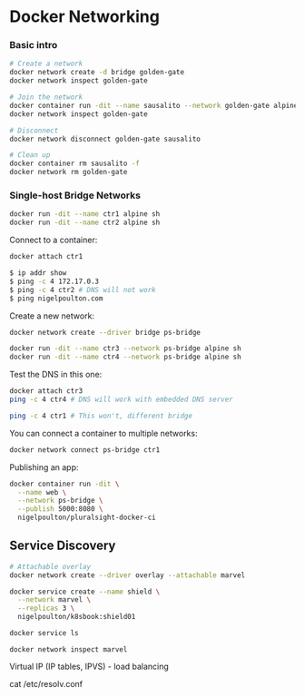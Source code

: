 # Docker Networking

### Basic intro

```sh
# Create a network
docker network create -d bridge golden-gate
docker network inspect golden-gate

# Join the network
docker container run -dit --name sausalito --network golden-gate alpine sh
docker network inspect golden-gate

# Disconnect
docker network disconnect golden-gate sausalito

# Clean up
docker container rm sausalito -f
docker network rm golden-gate
```

### Single-host Bridge Networks

```sh
docker run -dit --name ctr1 alpine sh
docker run -dit --name ctr2 alpine sh
```

Connect to a container:

```sh
docker attach ctr1

$ ip addr show
$ ping -c 4 172.17.0.3
$ ping -c 4 ctr2 # DNS will not work
$ ping nigelpoulton.com
```

Create a new network:

```sh
docker network create --driver bridge ps-bridge
```

```sh
docker run -dit --name ctr3 --network ps-bridge alpine sh 
docker run -dit --name ctr4 --network ps-bridge alpine sh 
```

Test the DNS in this one:

```sh
docker attach ctr3
ping -c 4 ctr4 # DNS will work with embedded DNS server

ping -c 4 ctr1 # This won't, different bridge
```

You can connect a container to multiple networks:

```sh
docker network connect ps-bridge ctr1
```

Publishing an app:

```sh
docker container run -dit \
  --name web \
  --network ps-bridge \
  --publish 5000:8080 \
  nigelpoulton/pluralsight-docker-ci
```

## Service Discovery

```sh
# Attachable overlay
docker network create --driver overlay --attachable marvel
```

```sh
docker service create --name shield \
  --network marvel \
  --replicas 3 \
  nigelpoulton/k8sbook:shield01
```

```sh
docker service ls
```

```
docker network inspect marvel
```

Virtual IP (IP tables, IPVS) - load balancing


cat /etc/resolv.conf